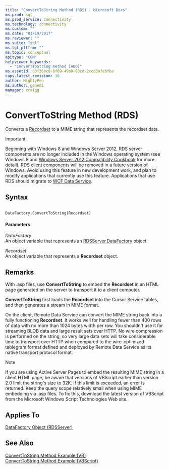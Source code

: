```yaml
---
title: "ConvertToString Method (RDS) | Microsoft Docs"
ms.prod: sql
ms.prod_service: connectivity
ms.technology: connectivity
ms.custom: ""
ms.date: "01/19/2017"
ms.reviewer: ""
ms.suite: "sql"
ms.tgt_pltfrm: ""
ms.topic: conceptual
apitype: "COM"
helpviewer_keywords: 
  - "ConvertToString method [ADO]"
ms.assetid: b3f36bc8-6f69-49b0-83cd-2ccd3afebfbe
caps.latest.revision: 16
author: MightyPen
ms.author: genemi
manager: craigg
---
```

# ConvertToString Method (RDS)
Converts a [Recordset](../../../ado/reference/ado-api/recordset-object-ado.md) to a MIME string that represents the recordset data.  
  
> [!IMPORTANT]
>  Beginning with Windows 8 and Windows Server 2012, RDS server components are no longer included in the Windows operating system (see Windows 8 and [Windows Server 2012 Compatibility Cookbook](https://www.microsoft.com/en-us/download/details.aspx?id=27416) for more detail). RDS client components will be removed in a future version of Windows. Avoid using this feature in new development work, and plan to modify applications that currently use this feature. Applications that use RDS should migrate to [WCF Data Service](http://go.microsoft.com/fwlink/?LinkId=199565).  
  
## Syntax  
  
```  
  
DataFactory.ConvertToString(Recordset)  
```  
  
#### Parameters  
 *DataFactory*  
 An object variable that represents an [RDSServer.DataFactory](../../../ado/reference/rds-api/datafactory-object-rdsserver.md) object.  
  
 *Recordset*  
 An object variable that represents a **Recordset** object.  
  
## Remarks  
 With .asp files, use **ConvertToString** to embed the **Recordset** in an HTML page generated on the server to transport it to a client computer.  
  
 **ConvertToString** first loads the **Recordset** into the Cursor Service tables, and then generates a stream in MIME format.  
  
 On the client, Remote Data Service can convert the MIME string back into a fully functioning **Recordset**. It works well for handling fewer than 400 rows of data with no more than 1024 bytes width per row. You shouldn't use it for streaming BLOB data and large result sets over HTTP. No wire compression is performed on the string, so very large data sets will take considerable time to transport over HTTP when compared to the wire-optimized tablegram format defined and deployed by Remote Data Service as its native transport protocol format.  
  
> [!NOTE]
>  If you are using Active Server Pages to embed the resulting MIME string in a client HTML page, be aware that versions of VBScript earlier than version 2.0 limit the string's size to 32K. If this limit is exceeded, an error is returned. Keep the query scope relatively small when using MIME embedding via .asp files. To fix this, download the latest version of VBScript from the Microsoft Windows Script Technologies Web site.  
  
## Applies To  
 [DataFactory Object (RDSServer)](../../../ado/reference/rds-api/datafactory-object-rdsserver.md)  
  
## See Also  
 [ConvertToString Method Example (VB)](../../../ado/reference/ado-api/converttostring-method-example-vb.md)   
 [ConvertToString Method Example (VBScript)](../../../ado/reference/rds-api/converttostring-method-example-vbscript.md)


